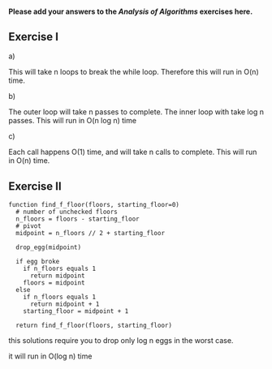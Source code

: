 #### Please add your answers to the ***Analysis of  Algorithms*** exercises here.

## Exercise I

a)

This will take n loops to break the while loop. Therefore this will run in O(n) time.

b)

The outer loop will take n passes to complete. The inner loop with take log n passes. This will run in O(n log n) time

c)

Each call happens O(1) time, and will take n calls to complete. This will run in O(n) time.

## Exercise II


```
function find_f_floor(floors, starting_floor=0)
  # number of unchecked floors
  n_floors = floors - starting_floor
  # pivot
  midpoint = n_floors // 2 + starting_floor

  drop_egg(midpoint)

  if egg broke
    if n_floors equals 1
      return midpoint
    floors = midpoint
  else
    if n_floors equals 1
      return midpoint + 1
    starting_floor = midpoint + 1
  
  return find_f_floor(floors, starting_floor) 
```

this solutions require you to drop only log n eggs in the worst case.

it will run in O(log n) time